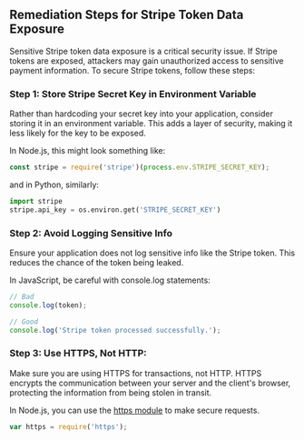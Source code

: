 

## Remediation Steps for Stripe Token Data Exposure
Sensitive Stripe token data exposure is a critical security issue. If Stripe tokens are exposed, attackers may gain unauthorized access to sensitive payment information. To secure Stripe tokens, follow these steps:

### Step 1: Store Stripe Secret Key in Environment Variable
Rather than hardcoding your secret key into your application, consider storing it in an environment variable. This adds a layer of security, making it less likely for the key to be exposed. 

In Node.js, this might look something like:

```javascript
const stripe = require('stripe')(process.env.STRIPE_SECRET_KEY);
```

and in Python, similarly:

```python
import stripe
stripe.api_key = os.environ.get('STRIPE_SECRET_KEY')
```

### Step 2: Avoid Logging Sensitive Info
Ensure your application does not log sensitive info like the Stripe token. This reduces the chance of the token being leaked.

In JavaScript, be careful with console.log statements:
```javascript
// Bad
console.log(token);

// Good
console.log('Stripe token processed successfully.');
```
### Step 3: Use HTTPS, Not HTTP:
Make sure you are using HTTPS for transactions, not HTTP. HTTPS encrypts the communication between your server and the client's browser, protecting the information from being stolen in transit.

In Node.js, you can use the [https module](https://nodejs.org/api/https.html) to make secure requests.

```javascript
var https = require('https');
```